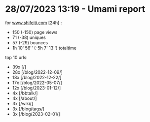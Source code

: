 # 28/07/2023 13:19 - Umami report
for www.shifeiti.com [24h] :

 - 150 (-150) page views
 - 71 (-38) uniques
 - 57 (-29) bounces
 - 1h 10' 56'' (-5h 7' 13'') totaltime


top 10 urls:
 - 39x [/]
 - 28x [/blog/2022-12-09/]
 - 18x [/blog/2022-12-22/]
 - 17x [/blog/2022-05-07/]
 - 12x [/blog/2023-01-12/]
 - 4x [/bbtalk/]
 - 4x [/about/]
 - 3x [/wiki/]
 - 3x [/blog/tags/]
 - 3x [/blog/2023-02-01/]


